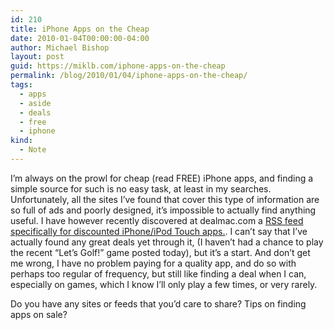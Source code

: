 ```yaml
---
id: 210
title: iPhone Apps on the Cheap
date: 2010-01-04T00:00:00-04:00
author: Michael Bishop
layout: post
guid: https://miklb.com/iphone-apps-on-the-cheap
permalink: /blog/2010/01/04/iphone-apps-on-the-cheap/
tags:
  - apps
  - aside
  - deals
  - free
  - iphone
kind:
  - Note
---
```

<p>I’m always on the prowl for cheap (read FREE) iPhone apps, and finding a simple source for such is no easy task, at least in my searches.  Unfortunately, all the sites I’ve found that cover this type of information are so full of ads and poorly designed, it’s impossible to actually find anything useful.  I have however recently discovered at dealmac.com a <a href="http://dealmac.com/rss/541-">RSS feed specifically for discounted iPhone/iPod Touch apps.</a>. I can’t say that I’ve actually found any great deals yet through it, (I haven’t had a chance to play the recent “Let’s Golf!” game posted today), but it’s a start.  And don’t get me wrong, I have no problem paying for a quality app, and do so with perhaps too regular of frequency, but still like finding a deal when I can, especially on games, which I know I’ll only play a few times, or very rarely.</p>

<p>Do you have any sites or feeds that you’d care to share?  Tips on finding apps on sale?</p>
